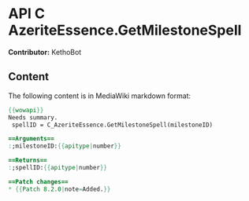 # API C AzeriteEssence.GetMilestoneSpell

**Contributor:** KethoBot

## Content

The following content is in MediaWiki markdown format:

```mediawiki
{{wowapi}}
Needs summary.
 spellID = C_AzeriteEssence.GetMilestoneSpell(milestoneID)

==Arguments==
:;milestoneID:{{apitype|number}}

==Returns==
:;spellID:{{apitype|number}}

==Patch changes==
* {{Patch 8.2.0|note=Added.}}
```